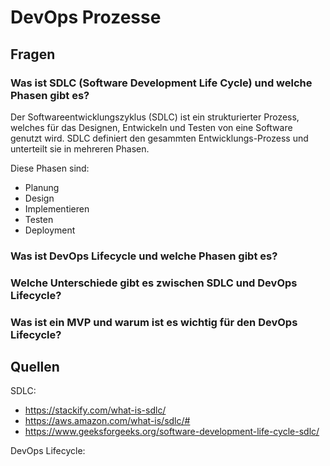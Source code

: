 # DevOps Prozesse

## Fragen

### Was ist SDLC (Software Development Life Cycle) und welche Phasen gibt es?

Der Softwareentwicklungszyklus (SDLC) ist ein strukturierter Prozess, welches für das Designen, Entwickeln und Testen von eine Software genutzt wird.
SDLC definiert den gesammten Entwicklungs-Prozess und unterteilt sie in mehreren Phasen.

Diese Phasen sind:

- Planung
- Design
- Implementieren
- Testen
- Deployment

### Was ist DevOps Lifecycle und welche Phasen gibt es?

### Welche Unterschiede gibt es zwischen SDLC und DevOps Lifecycle?

### Was ist ein MVP und warum ist es wichtig für den DevOps Lifecycle?

## Quellen

SDLC:

- https://stackify.com/what-is-sdlc/
- https://aws.amazon.com/what-is/sdlc/#
- https://www.geeksforgeeks.org/software-development-life-cycle-sdlc/

DevOps Lifecycle:
